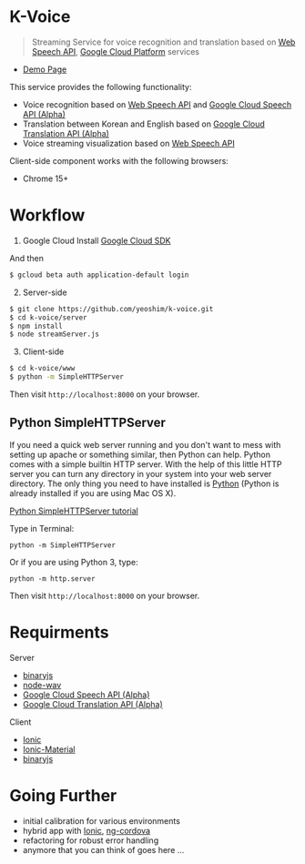 # K-Voice
> Streaming Service for voice recognition and translation based on [Web Speech API](https://developer.mozilla.org/en-US/docs/Web/API/Web_Speech_API), [Google Cloud Platform](https://cloud.google.com/) services

* [Demo Page](https://kvoice.howdilab.com)

This service provides the following functionality:
* Voice recognition based on [Web Speech API](https://developer.mozilla.org/en-US/docs/Web/API/Web_Speech_API) and [Google Cloud Speech API (Alpha)](https://github.com/GoogleCloudPlatform/google-cloud-node#google-cloud-speech-alpha)
* Translation between Korean and English based on [Google Cloud Translation API (Alpha)](https://github.com/GoogleCloudPlatform/google-cloud-node#google-cloud-translation-api-alpha)
* Voice streaming visualization based on [Web Speech API](https://developer.mozilla.org/en-US/docs/Web/API/Web_Speech_API)

Client-side component works with the following browsers:
* Chrome 15+


# Workflow

1. Google Cloud
Install [Google Cloud SDK](https://cloud.google.com/sdk/downloads)

And then
```sh
$ gcloud beta auth application-default login
```

2. Server-side
```sh
$ git clone https://github.com/yeoshim/k-voice.git
$ cd k-voice/server
$ npm install
$ node streamServer.js
```

3. Client-side
```sh
$ cd k-voice/www
$ python -m SimpleHTTPServer
```
Then visit `http://localhost:8000` on your browser.


## Python SimpleHTTPServer

If you need a quick web server running and you don't want to mess with setting up apache or something similar, then Python can help. Python comes with a simple builtin HTTP server. With the help of this little HTTP server you can turn any directory in your system into your web server directory. The only thing you need to have installed is [Python](https://www.python.org/downloads/) (Python is already installed if you are using Mac OS X).

[Python SimpleHTTPServer tutorial](https://github.com/lmccart/itp-creative-js/wiki/SimpleHTTPServer)

Type in Terminal:
```
python -m SimpleHTTPServer
```

Or if you are using Python 3, type:
```
python -m http.server
```

Then visit `http://localhost:8000` on your browser.


# Requirments
Server
* [binaryjs](https://github.com/binaryjs/binaryjs)
* [node-wav](https://github.com/TooTallNate/node-wav)
* [Google Cloud Speech API (Alpha)](https://github.com/GoogleCloudPlatform/google-cloud-node#google-cloud-speech-alpha)
* [Google Cloud Translation API (Alpha)](https://github.com/GoogleCloudPlatform/google-cloud-node#google-cloud-translation-api-alpha)

Client
* [Ionic](https://github.com/driftyco/ionic)
* [Ionic-Material](https://github.com/zachfitz/Ionic-Material)
* [binaryjs](https://github.com/binaryjs/binaryjs)


# Going Further

* initial calibration for various environments
* hybrid app with [Ionic](https://github.com/driftyco/ionic), [ng-cordova](https://github.com/driftyco/ng-cordova)
* refactoring for robust error handling
* anymore that you can think of goes here ...
